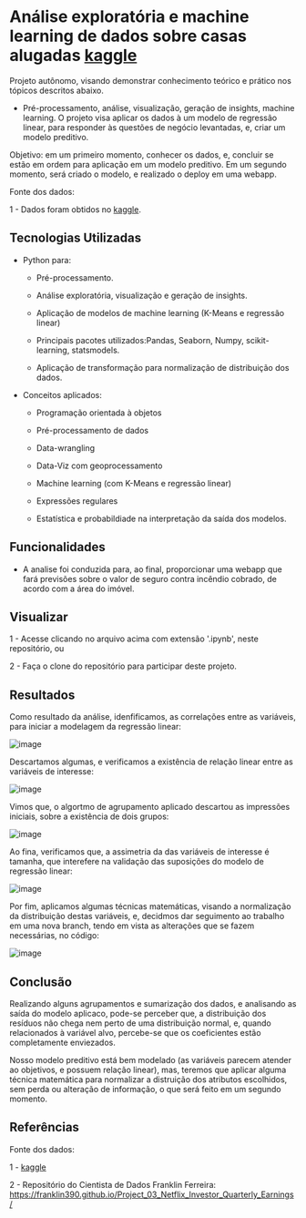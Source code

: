 # Análise exploratória e machine learning de dados sobre casas alugadas [kaggle](https://www.kaggle.com/datasets/rubenssjr/brasilian-houses-to-rent)
Projeto autônomo, visando demonstrar conhecimento teórico e prático nos tópicos descritos abaixo.



- Pré-processamento, análise, visualização, geração de insights, machine learning. O projeto visa aplicar os dados à um modelo de regressão linear, para responder às questões de negócio levantadas, e, criar um modelo preditivo.

  
Objetivo: em um primeiro momento, conhecer os dados, e, concluir se estão em ordem para aplicação em um modelo preditivo. Em um segundo momento, será criado o modelo, e realizado o deploy em uma webapp.


Fonte dos dados: 


1 - Dados foram obtidos no [kaggle](https://www.kaggle.com/datasets/rubenssjr/brasilian-houses-to-rent).

## Tecnologias Utilizadas


- Python para:

  * Pré-processamento.
  
  * Análise exploratória, visualização e geração de insights.
  
  * Aplicação de modelos de machine learning (K-Means e regressão linear)
  
  
  * Principais pacotes utilizados:Pandas, Seaborn, Numpy, scikit-learning, statsmodels.
 
 
  * Aplicação de transformação para normalização de distribuição dos dados.
  
  

- Conceitos aplicados:

  * Programação orientada à objetos

  * Pré-processamento de dados

  * Data-wrangling
    
  * Data-Viz com geoprocessamento
  
  * Machine learning (com K-Means e regressão linear)
  
  * Expressões regulares
  
  * Estatística e probabildiade na interpretação da saída dos modelos.
  
  
## Funcionalidades


- A analise foi conduzida para, ao final, proporcionar uma webapp que fará previsões sobre o valor de seguro contra incêndio cobrado, de acordo com a área do imóvel.

## Visualizar


1 - Acesse clicando no arquivo acima com extensão '.ipynb', neste repositório, ou


2 - Faça o clone do repositório para participar deste projeto.

## Resultados


Como resultado da análise, idenfificamos, as correlações entre as variáveis, para iniciar a modelagem da regressão linear:


![image](https://user-images.githubusercontent.com/96034581/218281250-858cc153-fd0b-4946-912b-47768d6bb5a9.png)



Descartamos algumas, e verificamos a existência de relação linear entre as variáveis de interesse:


![image](https://user-images.githubusercontent.com/96034581/218281289-6d9c6ab3-0930-4ee7-b62b-af4c34a0cdae.png)


Vimos que, o algortmo de agrupamento aplicado descartou as impressões iniciais, sobre a existência de dois grupos:

![image](https://user-images.githubusercontent.com/96034581/218281337-41ac7eaf-f309-4786-974b-062ef0ae730b.png)

Ao fina, verificamos que, a assimetria da das variáveis de interesse é tamanha, que interefere na validação das suposições do modelo de regressão linear:

![image](https://user-images.githubusercontent.com/96034581/218281381-1503323d-c428-405d-a941-302274ac5506.png)

Por fim, aplicamos algumas técnicas matemáticas, visando a normalização da distribuição destas variáveis, e, decidmos dar seguimento ao trabalho em uma nova branch, tendo em vista as alterações que se fazem necessárias, no código:

![image](https://user-images.githubusercontent.com/96034581/218281416-d7e20e9e-51c1-447d-9f01-0c8f6c309a89.png)



## Conclusão



Realizando alguns agrupamentos e sumarização dos dados, e analisando as saída do modelo aplicaco, pode-se perceber que, a distribuição dos resíduos não chega nem perto de uma distribuição normal, e, quando relacionados à variável alvo, percebe-se que os coeficientes estão completamente enviezados.

Nosso modelo preditivo está bem modelado (as variáveis parecem atender ao objetivos, e possuem relação linear), mas, teremos que aplicar alguma técnica matemática para normalizar a distruição dos atributos escolhidos, sem perda ou alteração de informação, o que será feito em um segundo momento.


## Referências


Fonte dos dados: 


1 - [kaggle](https://www.kaggle.com/datasets/rubenssjr/brasilian-houses-to-rent)

2 - Repositório do Cientista de Dados Franklin Ferreira: https://franklin390.github.io/Project_03_Netflix_Investor_Quarterly_Earnings/

